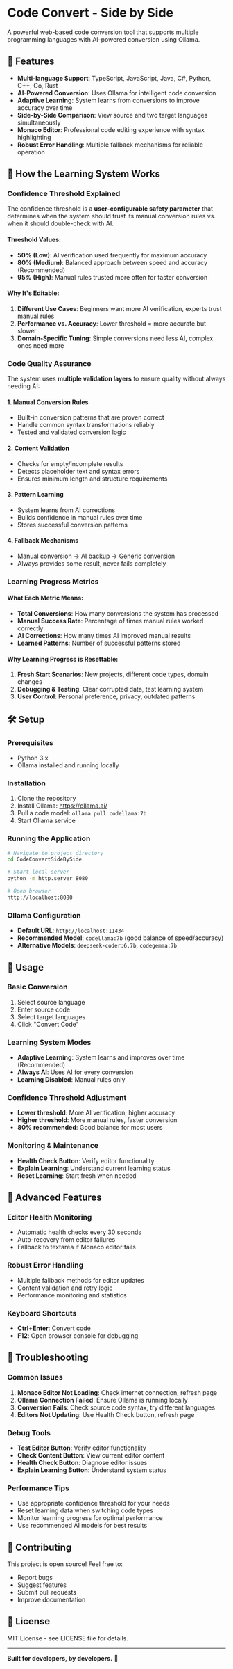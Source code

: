 # Code Convert - Side by Side

A powerful web-based code conversion tool that supports multiple programming languages with AI-powered conversion using Ollama.

## 🚀 Features

- **Multi-language Support**: TypeScript, JavaScript, Java, C#, Python, C++, Go, Rust
- **AI-Powered Conversion**: Uses Ollama for intelligent code conversion
- **Adaptive Learning**: System learns from conversions to improve accuracy over time
- **Side-by-Side Comparison**: View source and two target languages simultaneously
- **Monaco Editor**: Professional code editing experience with syntax highlighting
- **Robust Error Handling**: Multiple fallback mechanisms for reliable operation

## 🧠 How the Learning System Works

### **Confidence Threshold Explained**

The confidence threshold is a **user-configurable safety parameter** that determines when the system should trust its manual conversion rules vs. when it should double-check with AI.

#### **Threshold Values:**
- **50% (Low)**: AI verification used frequently for maximum accuracy
- **80% (Medium)**: Balanced approach between speed and accuracy (Recommended)
- **95% (High)**: Manual rules trusted more often for faster conversion

#### **Why It's Editable:**
1. **Different Use Cases**: Beginners want more AI verification, experts trust manual rules
2. **Performance vs. Accuracy**: Lower threshold = more accurate but slower
3. **Domain-Specific Tuning**: Simple conversions need less AI, complex ones need more

### **Code Quality Assurance**

The system uses **multiple validation layers** to ensure quality without always needing AI:

#### **1. Manual Conversion Rules**
- Built-in conversion patterns that are proven correct
- Handle common syntax transformations reliably
- Tested and validated conversion logic

#### **2. Content Validation**
- Checks for empty/incomplete results
- Detects placeholder text and syntax errors
- Ensures minimum length and structure requirements

#### **3. Pattern Learning**
- System learns from AI corrections
- Builds confidence in manual rules over time
- Stores successful conversion patterns

#### **4. Fallback Mechanisms**
- Manual conversion → AI backup → Generic conversion
- Always provides some result, never fails completely

### **Learning Progress Metrics**

#### **What Each Metric Means:**
- **Total Conversions**: How many conversions the system has processed
- **Manual Success Rate**: Percentage of times manual rules worked correctly
- **AI Corrections**: How many times AI improved manual results
- **Learned Patterns**: Number of successful patterns stored

#### **Why Learning Progress is Resettable:**
1. **Fresh Start Scenarios**: New projects, different code types, domain changes
2. **Debugging & Testing**: Clear corrupted data, test learning system
3. **User Control**: Personal preference, privacy, outdated patterns

## 🛠️ Setup

### **Prerequisites**
- Python 3.x
- Ollama installed and running locally

### **Installation**
1. Clone the repository
2. Install Ollama: https://ollama.ai/
3. Pull a code model: `ollama pull codellama:7b`
4. Start Ollama service

### **Running the Application**
```bash
# Navigate to project directory
cd CodeConvertSideBySide

# Start local server
python -m http.server 8080

# Open browser
http://localhost:8080
```

### **Ollama Configuration**
- **Default URL**: `http://localhost:11434`
- **Recommended Model**: `codellama:7b` (good balance of speed/accuracy)
- **Alternative Models**: `deepseek-coder:6.7b`, `codegemma:7b`

## 📖 Usage

### **Basic Conversion**
1. Select source language
2. Enter source code
3. Select target languages
4. Click "Convert Code"

### **Learning System Modes**
- **Adaptive Learning**: System learns and improves over time (Recommended)
- **Always AI**: Uses AI for every conversion
- **Learning Disabled**: Manual rules only

### **Confidence Threshold Adjustment**
- **Lower threshold**: More AI verification, higher accuracy
- **Higher threshold**: More manual rules, faster conversion
- **80% recommended**: Good balance for most users

### **Monitoring & Maintenance**
- **Health Check Button**: Verify editor functionality
- **Explain Learning**: Understand current learning status
- **Reset Learning**: Start fresh when needed

## 🔧 Advanced Features

### **Editor Health Monitoring**
- Automatic health checks every 30 seconds
- Auto-recovery from editor failures
- Fallback to textarea if Monaco editor fails

### **Robust Error Handling**
- Multiple fallback methods for editor updates
- Content validation and retry logic
- Performance monitoring and statistics

### **Keyboard Shortcuts**
- **Ctrl+Enter**: Convert code
- **F12**: Open browser console for debugging

## 🚨 Troubleshooting

### **Common Issues**
1. **Monaco Editor Not Loading**: Check internet connection, refresh page
2. **Ollama Connection Failed**: Ensure Ollama is running locally
3. **Conversion Fails**: Check source code syntax, try different languages
4. **Editors Not Updating**: Use Health Check button, refresh page

### **Debug Tools**
- **Test Editor Button**: Verify editor functionality
- **Check Content Button**: View current editor content
- **Health Check Button**: Diagnose editor issues
- **Explain Learning Button**: Understand system status

### **Performance Tips**
- Use appropriate confidence threshold for your needs
- Reset learning data when switching code types
- Monitor learning progress for optimal performance
- Use recommended AI models for best results

## 🤝 Contributing

This project is open source! Feel free to:
- Report bugs
- Suggest features
- Submit pull requests
- Improve documentation

## 📄 License

MIT License - see LICENSE file for details.

---

**Built for developers, by developers.** 🚀
